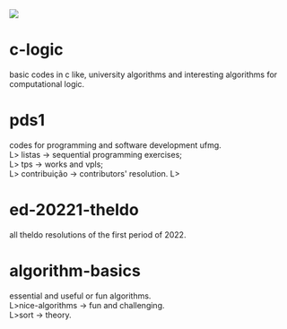 <div>
<img src='https://c.tenor.com/NYrgLNGuy7YAAAAM/the-c-programming-language-uncle-dane.gif'>
</div>
<h1>c-logic</h1>
basic codes in c like, university algorithms and interesting algorithms for computational logic.
<h1>pds1</h1>
codes for programming and software development ufmg.<br>
L> listas -> sequential programming exercises;<br>
L> tps -> works and vpls;<br>
L> contribuição -> contributors' resolution.
L>
<h1>ed-20221-theldo</h1>
all theldo resolutions of the first period of 2022.
<h1>algorithm-basics</h1>
essential and useful or fun algorithms.<br>
L>nice-algorithms -> fun and challenging.<br>
L>sort -> theory.

